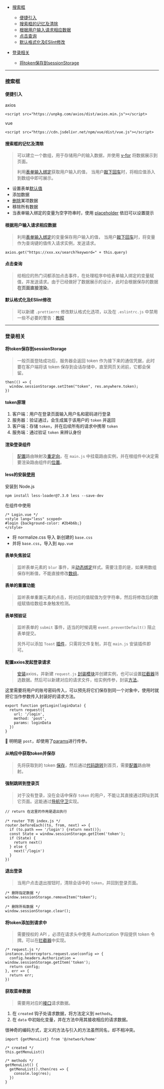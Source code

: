 - [搜索框](#搜索框)  
  + [便捷引入](#便捷引入)  
  + [搜索框的记忆及清除](#搜索框的记忆及清除)  
  + [根据用户输入请求相应数据](#根据用户输入请求相应数据)  
  + [点击查询](#点击查询) 
  + [默认格式化及ESlint修改](#默认格式化及ESlint修改) 

- [登录相关](#登录相关)  
  + [将token保存到sessionStorage](#将token保存到sessionStorage)


----

### 搜索框

#### 便捷引入

axios
```
<script src="https://unpkg.com/axios/dist/axios.min.js"></script>
```

vue
```
<script src="https://cdn.jsdelivr.net/npm/vue/dist/vue.js"></script>
```

#### 搜索框的记忆及清除  
> 可以建立一个数组，用于存储用户的输入数据，并使用 [v-for](https://github.com/SpringLoach/Vue/blob/main/learning/section1.md#v-for遍历数组和对象) 将数据展示到页面。  
> 
> 利用[表单输入绑定](https://github.com/SpringLoach/Vue/blob/main/learning/section1.md#表单输入绑定)获取用户输入的值，
当用户[敲下回车](https://github.com/SpringLoach/Vue/blob/main/learning/section1.md#v-on修饰符)时，将相应值添入到数组中即可展示。  

- 设置表单[默认值](https://github.com/SpringLoach/Vue/blob/main/learning/section1.md#表单输入绑定)   
- 添加数据  
- [删除](https://github.com/SpringLoach/origin-2021/blob/happy-day/JavaScript/常用方法速查.md#数组方法)某项数据  
- 移除所有数据  
- 当表单输入绑定的变量为空字符串时，使用 [placeholder](https://github.com/SpringLoach/origin-2021/blob/happy-day/css/html-速查.md#表单) 依旧可以设置提示  

#### 根据用户输入请求相应数据  
> 利用[表单输入绑定](https://github.com/SpringLoach/Vue/blob/main/learning/section1.md#表单输入绑定)的变量保存用户输入的值，
当用户[敲下回车](https://github.com/SpringLoach/Vue/blob/main/learning/section1.md#v-on修饰符)时，将变量作为查询键的值传入请求实例，发送请求。  

```
axios.get("https://xxx.xx/search?keyword=" + this.query)
```

#### 点击查询  
> 给相应的热门词都添加点击事件，在处理程序中给表单输入绑定的变量赋值，并发送请求。由于已经做好了数据展示的设计，此时会根据保存的数据**在页面直接渲染**。    

#### 默认格式化及ESlint修改  
> 可以新建 `.prettierrc` 修改默认格式化选项，以及在 `.eslintrc.js` 中禁用一些不必要的警告：[教程](https://www.bilibili.com/video/BV1EE411B7SU?p=27)   
----

### 登录相关

#### 将token保存到sessionStorage  
> 一般页面登陆成功后，服务器会返回 token 作为接下来的通信凭据，此时要在客户端将该 token 保存到会话存储中，直至网页关闭前，它都会保留。  

```
then(() => {
  window.sessionStorage.setItem("token", res.anywhere.token);
})
```

#### token原理  

1. 客户端：用户在登录页面输入用户名和密码进行登录    
2. 服务器：验证通过，会生成属于该用户的 `token` 并返回   
3. 客户端：存储 `token`，并在后续所有的请求中携带 `token`   
4. 服务端：通过验证 `token` 来辨认身份

#### 渲染登录组件  
> [配置](https://github.com/SpringLoach/Vue/blob/main/learning/section2.md#路由映射配置)路由映射及[重定向](https://github.com/SpringLoach/Vue/blob/main/learning/section2.md#路由的默认值和模式修改)，在 `main.js` 中挂载路由实例，并在根组件中决定需要渲染路由组件的[位置](https://github.com/SpringLoach/Vue/blob/main/learning/section2.md#路由映射配置)。

#### less的安装[使用](https://less.bootcss.com/#概览)  

安装到 Node.js  
```
npm install less-loader@7.3.0 less --save-dev
```

在组件中使用
```
/* Login.vue */
<style lang="less" scoped>
#login {background-color: #2b4b6b;}
</style>
```

- 将 normalize.css 导入 新创建的 `base.css`  
- 并将 `base.css`，导入到 `App.vue`

#### 表单失焦验证  
> 监听表单元素的 `blur` 事件，来[动态绑定](https://github.com/SpringLoach/Vue/blob/main/learning/section1.md#绑定class)样式。需要注意的是，如果用数组保存判断值，不能直接修改[数组](https://github.com/SpringLoach/Vue/blob/main/learning/section1.md#数组变更方法)。  

#### 表单的重置功能  
> 监听表单重置元素的点击，将对应的值赋值为空字符串，然后将修改后的数组赋值给数组本身触发检测。

#### 表单预验证  
> 监听表单的 `submit` 事件，适当的时候调用 `event.preventDefault()` 阻止表单提交。
> 
> 另外可以添加 `Toast` [插件](https://github.com/SpringLoach/Vue/blob/main/learning/section4.md#toast的插件封装)，只需将文件复制，并在 `main.js` 安装插件即可。    

#### 配置axios发起登录请求  
> [安装](https://github.com/SpringLoach/Vue/blob/main/learning/section3.md#axios框架的基本使用)axios，并新建 `request.js` [封装模块](https://github.com/SpringLoach/Vue/blob/main/learning/section3.md#模块封装)并创建实例，也可以设置[拦截器](https://github.com/SpringLoach/Vue/blob/main/learning/section3.md#拦截器)筛选数据。然后可以新建对应的请求文件，给实例传参，封装[方法](https://github.com/SpringLoach/Vue/blob/main/learning/section4.md#商品数据的请求和保存)。  

这里需要将用户的账号密码传入，可以预先将它们保存到同一个对象中，使用时就把它当作参数传入封装好的请求方法。  
```
export function getLogin(loginData) {
  return request({
    url: '/login',
    method: 'post',
    params: loginData
  })
}
```

:bug: 明明是 `post`，却使用了[params](https://github.com/SpringLoach/Vue/blob/main/learning/section3.md#axios的配置相关信息)进行传参。  

#### 从响应中获取token并保存
> 先将获取到的 token [保存](#将token保存到sessionStorage)，然后通过[代码跳转](https://github.com/SpringLoach/Vue/blob/main/learning/section2.md#通过代码跳转路由)到首页，需要[配置](https://github.com/SpringLoach/Vue/blob/main/learning/section2.md#路由映射配置)路由映射。  

#### 强制跳转到登录页  
> 对于没有登录，没在会话中保存 `token` 的用户，不能让其直接通过网址到其它页面。这能通过[导航守卫](https://github.com/SpringLoach/Vue/blob/main/learning/section2.md#全局导航守卫)实现。 

```
// return 在这里的作用是退出执行

/* router 下的 index.js */
router.beforeEach((to, from, next) => {
  if (to.path === '/login') {return next()};
  const State = window.sessionStorage.getItem('token');
  if (State) {
    return next()
  } else {
    next('/login')
  }
})
```

#### 退出登录  
> 当用户点击退出按钮时，清除会话中的 `token`，并回到登录页面。   

```
/* 删除指定数据 */
window.sessionStorage.removeItem("token");

/* 删除所有数据 */
window.sessionStorage.clear();
```

#### 将token添加到请求中  
> 需要授权的 API ，必须在请求头中使用 Authorization 字段提供 token 令牌。可以在[拦截器](https://github.com/SpringLoach/Vue/blob/main/learning/section3.md#拦截器)中实现。  

```
/* request.js */
instance.interceptors.request.use(config => {
  config.headers.Authorization = window.sessionStorage.getItem('token');
  return config;
}, err => {
  return err;
}) 
```

#### 获取菜单数据  
> 需要用对应的[接口](https://github.com/SpringLoach/Vue/blob/main/learning/项目需要/api接口文档.md#142-左侧菜单权限)请求数据。  

1. 在 `created` 钩子处请求数据，将方法定义到 `methods`。  
2. 在 `data` 中初始化变量，并在方法中用其接收相应的请求数据。  

很神奇的编码方式，定义的方法与引入的方法虽然同名，却不相冲突。  
```
import {getMenuList} from '@/network/home'

/* created */
this.getMenuList()

/* methods */
getMenuList() {
  getMenuList().then(res => {
    console.log(res);
  })
}
```















